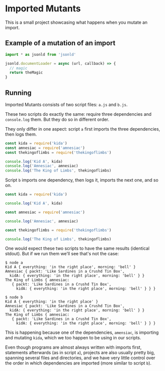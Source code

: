 # Imported Mutants

This is a small project showcasing what happens when you mutate an import.

## Example of a mutation of an import
 
```js
import * as jsonld from 'jsonld'

jsonld.documentLoader = async (url, callback) => {
  // magic 
  return theMagic
}

```

## Running

Imported Mutants consists of two script files: `a.js` and `b.js`.

These two scripts do exactly the same: require three dependencies and `console.log` them. But they do so in different order.

They only differ in one aspect: script `a` first imports the three dependencies, then logs them.

```js
const kida = require('kida')
const amnesiac = require('amnesiac')
const thekingoflimbs = require('thekingoflimbs')

console.log('Kid A', kida)
console.log('Amnesiac', amnesiac)
console.log('The King of Limbs', thekingoflimbs)
```

Script `b` imports one dependency, then logs it, imports the next one, and so on.

```js
const kida = require('kida')

console.log('Kid A', kida)

const amnesiac = require('amnesiac')

console.log('Amnesiac', amnesiac)

const thekingoflimbs = require('thekingoflimbs')

console.log('The King of Limbs', thekingoflimbs)
```

One would expect these two scripts to have the same results (identical stdout). But if we run them we'll see that's not the case:


```
$ node a
Kid A { everything: 'in the right place', morning: 'bell' }
Amnesiac { packt: 'Like Sardines in a Crushd Tin Box',
  kidA: { everything: 'in the right place', morning: 'bell' } }
The King of Limbs { amnesiac:
   { packt: 'Like Sardines in a Crushd Tin Box',
     kidA: { everything: 'in the right place', morning: 'bell' } } }

$ node b
Kid A { everything: 'in the right place' }
Amnesiac { packt: 'Like Sardines in a Crushd Tin Box',
  kidA: { everything: 'in the right place', morning: 'bell' } }
The King of Limbs { amnesiac:
   { packt: 'Like Sardines in a Crushd Tin Box',
     kidA: { everything: 'in the right place', morning: 'bell' } } }
```

This is happening because one of the dependencies, `amensiac`, is importing and mutating `kida`, which we too happen to be using in our scripts.

Even though programs are almost always written with imports first, statements afterwards (as in script `a`), projects are also usually pretty big, spanning several files and directories, and we have very little control over the order in which dependencies are imported (more similar to script `b`).
